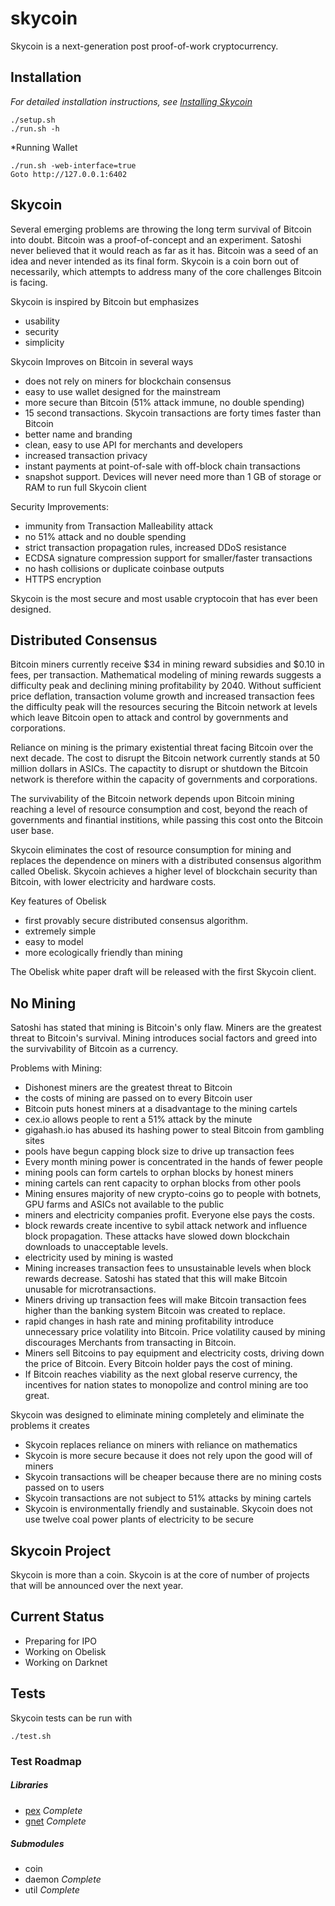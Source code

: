skycoin
=======

Skycoin is a next-generation post proof-of-work cryptocurrency.

Installation
------------

*For detailed installation instructions, see [Installing Skycoin](../../wiki/Installation)*

```
./setup.sh
./run.sh -h
```

*Running Wallet

```
./run.sh -web-interface=true
Goto http://127.0.0.1:6402
```


Skycoin
-------

Several emerging problems are throwing the long term survival of Bitcoin into doubt. Bitcoin was a proof-of-concept and an experiment. Satoshi never believed that it would reach as far as it has. Bitcoin was a seed of an idea and never intended as its final form. Skycoin is a coin born out of necessarily, which attempts to address many of the core challenges Bitcoin is facing.

Skycoin is inspired by Bitcoin but emphasizes
- usability
- security
- simplicity

Skycoin Improves on Bitcoin in several ways
- does not rely on miners for blockchain consensus
- easy to use wallet designed for the mainstream
- more secure than Bitcoin (51% attack immune, no double spending)
- 15 second transactions. Skycoin transactions are forty times faster than Bitcoin
- better name and branding
- clean, easy to use API for merchants and developers
- increased transaction privacy
- instant payments at point-of-sale with off-block chain transactions
- snapshot support. Devices will never need more than 1 GB of storage or RAM to run full Skycoin client

Security Improvements:
- immunity from Transaction Malleability attack
- no 51% attack and no double spending
- strict transaction propagation rules, increased DDoS resistance
- ECDSA signature compression support for smaller/faster transactions
- no hash collisions or duplicate coinbase outputs
- HTTPS encryption

Skycoin is the most secure and most usable cryptocoin that has ever been designed.

Distributed Consensus
---------------------

Bitcoin miners currently receive $34 in mining reward subsidies and $0.10 in fees, per transaction. Mathematical modeling of mining rewards suggests a difficulty peak and declining mining profitability by 2040. Without sufficient price deflation, transaction volume growth and increased transaction fees the difficulty peak will the resources securing the Bitcoin network at levels which leave Bitcoin open to attack and control by governments and corporations.

Reliance on mining is the primary existential threat facing Bitcoin over the next decade. The cost to disrupt the Bitcoin network currently stands at 50 million dollars in ASICs. The capactity to disrupt or shutdown the Bitcoin network is therefore within the capacity of governments and corporations.

The survivability of the Bitcoin network depends upon Bitcoin mining reaching a level of resource consumption and cost, beyond the reach of governments and finantial institions, while passing this cost onto the Bitcoin user base. 

Skycoin eliminates the cost of resource consumption for mining and replaces the dependence on miners with a distributed consensus algorithm called Obelisk. Skycoin achieves a higher level of blockchain security than Bitcoin, with lower electricity and hardware costs.

Key features of Obelisk
- first provably secure distributed consensus algorithm.
- extremely simple
- easy to model
- more ecologically friendly than mining

The Obelisk white paper draft will be released with the first Skycoin client.

No Mining
---------

Satoshi has stated that mining is Bitcoin's only flaw. Miners are the greatest threat to Bitcoin's survival. Mining introduces social factors and greed into the survivability of Bitcoin as a currency.

Problems with Mining:
- Dishonest miners are the greatest threat to Bitcoin
- the costs of mining are passed on to every Bitcoin user
- Bitcoin puts honest miners at a disadvantage to the mining cartels
- cex.io allows people to rent a 51% attack by the minute
- gigahash.io has abused its hashing power to steal Bitcoin from gambling sites
- pools have begun capping block size to drive up transaction fees
- Every month mining power is concentrated in the hands of fewer people
- mining pools can form cartels to orphan blocks by honest miners
- mining cartels can rent capacity to orphan blocks from other pools
- Mining ensures majority of new crypto-coins go to people with botnets, GPU farms and ASICs not available to the public
- miners and electricity companies profit. Everyone else pays the costs.
- block rewards create incentive to sybil attack network and influence block propagation. These attacks have slowed down blockchain downloads to unacceptable levels.
- electricity used by mining is wasted
- Mining increases transaction fees to unsustainable levels when block rewards decrease. Satoshi has stated that this will make Bitcoin unusable for microtransactions.
- Miners driving up transaction fees will make Bitcoin transaction fees higher than the banking system Bitcoin was created to replace.
- rapid changes in hash rate and mining profitability introduce unnecessary price volatility into Bitcoin. Price volatility caused by mining discourages Merchants from transacting in Bitcoin.
- Miners sell Bitcoins to pay equipment and electricity costs, driving down the price of Bitcoin. Every Bitcoin holder pays the cost of mining.
- If Bitcoin reaches viability as the next global reserve currency, the incentives for nation states to monopolize and control mining are too great.

Skycoin was designed to eliminate mining completely and eliminate the problems it creates
- Skycoin replaces reliance on miners with reliance on mathematics
- Skycoin is more secure because it does not rely upon the good will of miners
- Skycoin transactions will be cheaper because there are no mining costs passed on to users
- Skycoin transactions are not subject to 51% attacks by mining cartels
- Skycoin is environmentally friendly and sustainable. Skycoin does not use twelve coal power plants of electricity to be secure


Skycoin Project
---------------

Skycoin is more than a coin. Skycoin is at the core of number of projects that will be announced over the next year.

Current Status
--------------

* Preparing for IPO
* Working on Obelisk
* Working on Darknet

Tests
-----

Skycoin tests can be run with 

```
./test.sh
```

### Test Roadmap

##### Libraries

* [pex](https://github.com/skycoin/pex) *Complete*
* [gnet](https://github.com/skycoin/gnet) *Complete*

##### Submodules

* coin
* daemon *Complete*
* util *Complete*